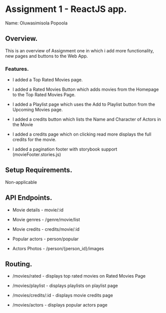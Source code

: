 #   Assignment 1 - ReactJS app.

Name: Oluwasimisola Popoola

## Overview.
 
 This is an overview of Assignment one in which i add more functionality, new pages and buttons to the Web App.

### Features.

+ I added a Top Rated Movies page.

+ I added a Rated Movies Button which adds movies
from the Homepage to the Top Rated Movies Page.

+ I added a Playlist page which uses the Add to Playlist  button from the Upcoming Movies page.

+ I added a credits button which lists the Name and Character of Actors in the Movie

+ I added a credits page which on clicking read more displays the full credits for the movie.

+ I added a pagination footer with storybook support (movieFooter.stories.js)

## Setup Requirements.

Non-applicable

## API Endpoints.

+ Movie details - movie/:id

+ Movie genres - /genre/movie/list

+ Movie credits - credits/movie/:id

+ Popular actors - person/popular

+ Actors Photos - /person/{person_id}/images

## Routing.

+ /movies/rated - displays top rated movies on Rated Movies Page 

+ /movies/playlist - displays playlists on playlist page

+ /movies/credits/:id - displays movie credits page

+ /movies/actors - displays popular actors page 


